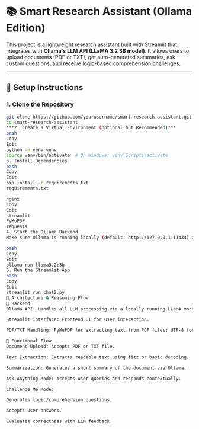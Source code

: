 # 📚 Smart Research Assistant (Ollama Edition)

This project is a lightweight research assistant built with Streamlit that integrates with **Ollama's LLM API (LLaMA 3.2 3B model)**. It allows users to upload documents (PDF or TXT), get auto-generated summaries, ask custom questions, and receive logic-based comprehension challenges.

---

## 🚀 Setup Instructions

### 1. Clone the Repository
```bash
git clone https://github.com/yourusername/smart-research-assistant.git
cd smart-research-assistant
***2. Create a Virtual Environment (Optional but Recommended)***
bash
Copy
Edit
python -m venv venv
source venv/bin/activate  # On Windows: venv\Scripts\activate
3. Install Dependencies
bash
Copy
Edit
pip install -r requirements.txt
requirements.txt

nginx
Copy
Edit
streamlit
PyMuPDF
requests
4. Start the Ollama Backend
Make sure Ollama is running locally (default: http://127.0.0.1:11434) and the specified model is available:

bash
Copy
Edit
ollama run llama3.2:3b
5. Run the Streamlit App
bash
Copy
Edit
streamlit run chat2.py
🧠 Architecture & Reasoning Flow
🔧 Backend
Ollama API: Handles all LLM processing via a locally running LLaMA model.

Streamlit Interface: Frontend UI for user interaction.

PDF/TXT Handling: PyMuPDF for extracting text from PDF files; UTF-8 for TXT.

🧩 Functional Flow
Document Upload: Accepts PDF or TXT file.

Text Extraction: Extracts readable text using fitz or basic decoding.

Summarization: Generates a short summary of the document via Ollama.

Ask Anything Mode: Accepts user queries and responds contextually.

Challenge Me Mode:

Generates logic/comprehension questions.

Accepts user answers.

Evaluates correctness with LLM feedback.
